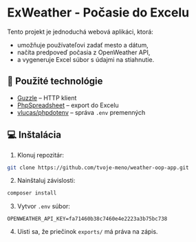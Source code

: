 # ExWeather - Počasie do Excelu

Tento projekt je jednoduchá webová aplikáci, ktorá:
- umožňuje používateľovi zadať mesto a dátum,
- načíta predpoveď počasia z OpenWeather API,
- a vygeneruje Excel súbor s údajmi na stiahnutie.

## 🧱 Použité technológie
- [Guzzle](https://github.com/guzzle/guzzle) – HTTP klient
- [PhpSpreadsheet](https://phpspreadsheet.readthedocs.io/) – export do Excelu
- [vlucas/phpdotenv](https://github.com/vlucas/phpdotenv) – správa `.env` premenných

## 💻 Inštalácia
1. Klonuj repozitár:
```bash
git clone https://github.com/tvoje-meno/weather-oop-app.git
```

2. Nainštaluj závislosti:
```bash
composer install
```

3. Vytvor `.env` súbor:
```
OPENWEATHER_API_KEY=fa71460b38c7460e4e2223a3b75bc738
```

4. Uisti sa, že priečinok `exports/` má práva na zápis.

